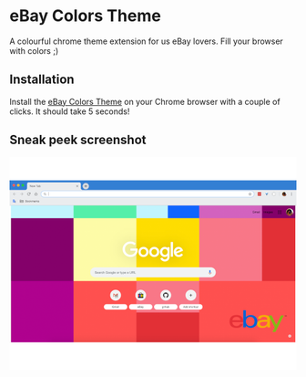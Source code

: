 # eBay Colors Theme
A colourful chrome theme extension for us eBay lovers. Fill your browser with colors ;)

## Installation
Install the [eBay Colors Theme](https://chrome.google.com/webstore/detail/ebay-colors-theme/jcioflaapbfddgaggaagbcalkpokfeea) on your Chrome browser with a couple of clicks. It should take 5 seconds!


## Sneak peek screenshot
![](https://github.com/MariosGeorgiou/ebay-colors-theme/blob/master/screenshots/920-screenshot.png)
